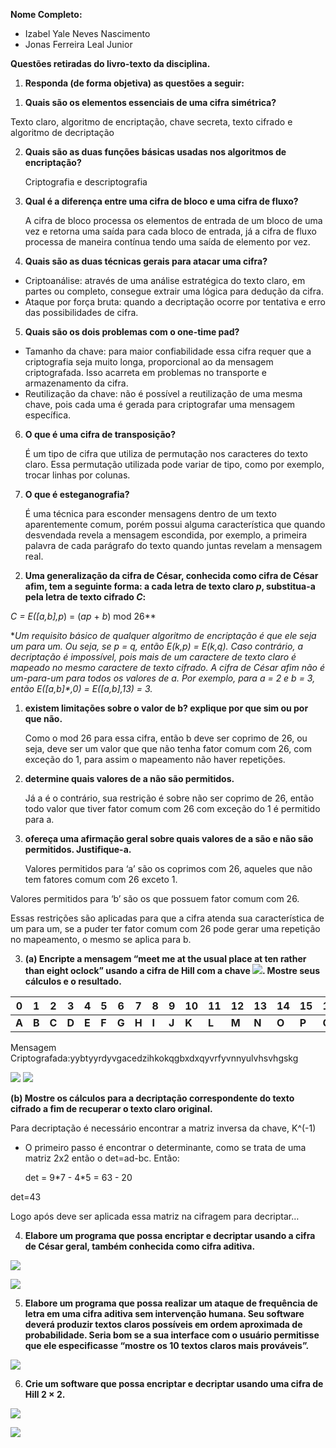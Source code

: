 ﻿

**Nome Completo:**

- Izabel Yale Neves Nascimento
- Jonas Ferreira Leal Junior

**Questões retiradas do livro-texto da disciplina.**

1. **Responda (de forma objetiva) as questões a seguir:**
1) **Quais são os elementos essenciais de uma cifra simétrica?**

Texto claro, algoritmo de encriptação, chave secreta, texto cifrado e algoritmo de decriptação

2) **Quais são as duas funções básicas usadas nos algoritmos de encriptação?**

   Criptografia e descriptografia

3) **Qual é a diferença entre uma cifra de bloco e uma cifra de fluxo?**

   A cifra de bloco processa os elementos de entrada de um bloco de uma vez e retorna uma saída para cada bloco de entrada, já a cifra de fluxo processa de maneira contínua tendo uma saída de elemento por vez.

4) **Quais são as duas técnicas gerais para atacar uma cifra?**
- Criptoanálise: através de uma análise estratégica do texto claro, em partes ou completo, consegue extrair uma lógica para dedução da cifra.
- Ataque por força bruta: quando a decriptação ocorre por tentativa e erro das possibilidades de cifra.
5) **Quais são os dois problemas com o one-time pad?**
- Tamanho da chave: para maior confiabilidade essa cifra requer que a criptografia seja muito longa, proporcional ao da mensagem criptografada. Isso acarreta em problemas no transporte e armazenamento da cifra.
- Reutilização da chave: não é possível a reutilização de uma mesma chave, pois cada uma é gerada para criptografar uma mensagem específica.
6) **O que é uma cifra de transposição?**

   É um tipo de cifra que utiliza de permutação nos caracteres do texto claro. Essa permutação utilizada pode variar de tipo, como por exemplo, trocar linhas por colunas.

7) **O que é esteganografia?**

   É uma técnica para esconder mensagens dentro de um texto aparentemente comum, porém possui alguma característica que quando desvendada revela a mensagem escondida, por exemplo, a primeira palavra de cada parágrafo do texto quando juntas revelam a mensagem real.

2. **Uma generalização da cifra de César, conhecida como cifra de César afim, tem a seguinte forma: a cada letra de texto claro *p*, substitua-a pela letra de texto cifrado *C*:**

***C* = *E*([*a,b*]*,p*) = (*ap* + *b*) mod 26**

**Um requisito básico de qualquer algoritmo de encriptação é que ele seja um para um. Ou seja, se *p* = *q*, então *E*(*k,p*) = *E*(*k,q*). Caso contrário, a decriptação é impossível, pois mais de um caractere de texto claro é mapeado no mesmo caractere de texto cifrado. A cifra de César afim não é um-para-um para todos os valores de *a*. Por exemplo, para *a* = 2 e *b* = 3, então *E*([*a,b*]*,*0) = *E*([*a,b*]*,*13) = 3.**

1) **existem limitações sobre o valor de b? explique por que sim ou por que não.**

   Como o mod 26 para essa cifra, então b deve ser coprimo de 26, ou seja, deve ser um valor que que não tenha fator comum com 26, com exceção do 1, para assim o mapeamento não haver repetições.

2) **determine quais valores de a não são permitidos.**

   Já a é o contrário, sua restrição é sobre não ser coprimo de 26, então todo valor que tiver fator comum com 26 com exceção do 1 é permitido para a.

3) **ofereça uma afirmação geral sobre quais valores de a são e não são permitidos. Justifique-a.**

   Valores permitidos para ‘a’ são os coprimos com 26, aqueles que não tem fatores comum com 26 exceto 1.

Valores permitidos para ‘b’ são os que possuem fator comum com 26.

Essas restrições são aplicadas para que a cifra atenda sua característica de um para um, se a puder ter fator comum com 26 pode gerar uma repetição no mapeamento, o mesmo se aplica para b.

3. **(a) Encripte a mensagem “meet me at the usual place at ten rather than eight oclock” usando a cifra de Hill com a chave ![](Aspose.Words.1ffc0d2a-37e4-40f5-8f05-bccbff5ee251.003.png). Mostre seus cálculos e o resultado.**



|**0**|**1**|**2**|**3**|**4**|**5**|**6**|**7**|**8**|**9**|**10**|**11**|**12**|**13**|**14**|**15**|**16**|**17**|**18**|**19**|**20**|**21**|**22**|**23**|**24**|**25**|
| - | - | - | - | - | - | - | - | - | - | - | - | - | - | - | - | - | - | - | - | - | - | - | - | - | - |
|**A**|**B**|**C**|**D**|**E**|**F**|**G**|**H**|**I**|**J**|**K**|**L**|**M**|**N**|**O**|**P**|**Q**|**R**|**S**|**T**|**U**|**V**|**W**|**X**|**Y**|**Z**|

Mensagem Criptografada:yybtyyrdyvgacedzihkokqgbxdxqyvrfyvnnyulvhsvhgskg

![](Aspose.Words.1ffc0d2a-37e4-40f5-8f05-bccbff5ee251.004.jpeg) ![](Aspose.Words.1ffc0d2a-37e4-40f5-8f05-bccbff5ee251.005.jpeg)

**(b) Mostre os cálculos para a decriptação correspondente do texto cifrado a fim de recuperar o texto claro original.**

Para decriptação é necessário encontrar a matriz inversa da chave, K^(-1)

- O primeiro passo é encontrar o determinante, como se trata de uma matriz 2x2 então o det=ad-bc. Então:

  det = 9\*7 - 4\*5 = 63 - 20

det=43

Logo após deve ser aplicada essa matriz na cifragem para decriptar…

4. **Elabore um programa que possa encriptar e decriptar usando a cifra de César geral, também conhecida como cifra aditiva.**

![](Aspose.Words.1ffc0d2a-37e4-40f5-8f05-bccbff5ee251.006.png)

![](Aspose.Words.1ffc0d2a-37e4-40f5-8f05-bccbff5ee251.007.png)

5. **Elabore um programa que possa realizar um ataque de frequência de letra em uma cifra aditiva sem intervenção humana. Seu software deverá produzir textos claros possíveis em ordem aproximada de probabilidade. Seria bom se a sua interface com o usuário permitisse que ele especificasse “mostre os 10 textos claros mais prováveis”.**

![](Aspose.Words.1ffc0d2a-37e4-40f5-8f05-bccbff5ee251.008.png)

6. **Crie um software que possa encriptar e decriptar usando uma cifra de Hill 2 × 2.**

![](Aspose.Words.1ffc0d2a-37e4-40f5-8f05-bccbff5ee251.009.jpeg)

![](Aspose.Words.1ffc0d2a-37e4-40f5-8f05-bccbff5ee251.010.jpeg)
